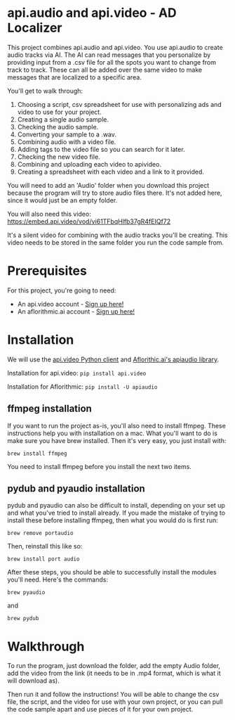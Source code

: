 # api.audio and api.video - AD Localizer

This project combines api.audio and api.video. You use api.audio to create audio tracks via AI. The AI can read messages that you personalize by providing
input from a .csv file for all the spots you want to change from track to track. These can all be added over the same video to make messages that are
localized to a specific area.

You'll get to walk through:

1. Choosing a script, csv spreadsheet for use with personalizing ads and video to use for your project.
2. Creating a single audio sample.
3. Checking the audio sample.
4. Converting your sample to a .wav.
5. Combining audio with a video file.
6. Adding tags to the video file so you can search for it later.
7. Checking the new video file.
8. Combining and uploading each video to apivideo.
9. Creating a spreadsheet with each video and a link to it provided. 

You will need to add an 'Audio' folder when you download this project because the program will try to store audio files there. It's not added here,
since it would just be an empty folder. 

You will also need this video: 
https://embed.api.video/vod/vi61TFbqHlfb37gR4fEIQf72

It's a silent video for combining with the audio tracks you'll be creating. This video needs to be stored in the same folder you run the code sample from. 

# Prerequisites 

For this project, you're going to need: 

* An api.video account - [Sign up here!](https://api.video)
* An aflorithmic.ai account - [Sign up here!](https://console.api.audio/)

# Installation

We will use the [api.video Python client](https://github.com/apivideo/python-api-client) and [Aflorithic.ai's apiaudio library](https://docs.api.audio/recipes).

Installation for api.video: 
```pip install api.video```

Installation for Aflorithmic:
```pip install -U apiaudio```

## ffmpeg installation
If you want to run the project as-is, you'll also need to install ffmpeg. These instructions help you with installation on a mac. What you'll want to do is make sure you have brew installed. Then it's very easy, you just install with:

```brew install ffmpeg``` 

You need to install ffmpeg before you install the next two items.

## pydub and pyaudio installation
pydub and pyaudio can also be difficult to install, depending on your set up and what you've tried to install already. If you made the mistake of trying to install these before installing ffmpeg, then what you would do is first run:

```brew remove portaudio```

Then, reinstall this like so: 

```brew install port audio``` 

After these steps, you should be able to successfully install the modules you'll need. Here's the commands: 

```brew pyaudio```

and 

```brew pydub```

# Walkthrough 

To run the program, just download the folder, add the empty Audio folder, add the video from the link (it needs to be in .mp4 format, which is what it will
download as).

Then run it and follow the instructions! You will be able to change the csv file, the script, and the video for use with your own project, or you can pull
the code sample apart and use pieces of it for your own project. 
